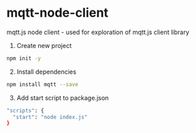 # mqtt-node-client
mqtt.js node client - used for exploration of mqtt.js client library

1. Create new project
```bash
npm init -y
```

2. Install dependencies
```bash
npm install mqtt --save
```

3. Add start script to package.json
```bash
"scripts": {
  "start": "node index.js"
}
```